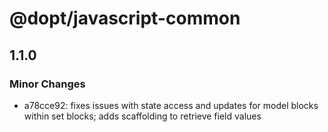 # @dopt/javascript-common

## 1.1.0

### Minor Changes

- a78cce92: fixes issues with state access and updates for model blocks within set blocks; adds scaffolding to retrieve field values
